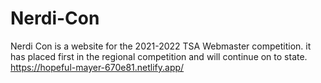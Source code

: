 # Nerdi-Con
Nerdi Con is a website for the 2021-2022 TSA Webmaster competition. it has placed first in the regional competition and will continue on to state.
https://hopeful-mayer-670e81.netlify.app/
